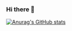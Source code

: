 ### Hi there 👋

[![Anurag's GitHub stats](https://github-readme-stats.vercel.app/api?username=JamesBalazs)](https://github.com/anuraghazra/github-readme-stats)

<!--
**JamesBalazs/JamesBalazs** is a ✨ _special_ ✨ repository because its `README.md` (this file) appears on your GitHub profile.

Here are some ideas to get you started:

- 🔭 I’m currently working on ...
- 🌱 I’m currently learning ...
- 👯 I’m looking to collaborate on ...
- 🤔 I’m looking for help with ...
- 💬 Ask me about ...
- 📫 How to reach me: ...
- 😄 Pronouns: ...
- ⚡ Fun fact: ...
-->
